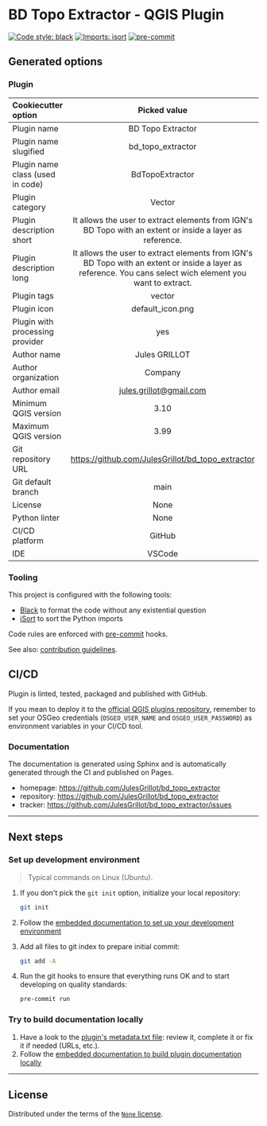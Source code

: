 # BD Topo Extractor - QGIS Plugin

[![Code style: black](https://img.shields.io/badge/code%20style-black-000000.svg)](https://github.com/psf/black)
[![Imports: isort](https://img.shields.io/badge/%20imports-isort-%231674b1?style=flat&labelColor=ef8336)](https://pycqa.github.io/isort/)
[![pre-commit](https://img.shields.io/badge/pre--commit-enabled-brightgreen?logo=pre-commit&logoColor=white)](https://github.com/pre-commit/pre-commit)




## Generated options

### Plugin

| Cookiecutter option | Picked value |
| :-- | :--: |
| Plugin name | BD Topo Extractor |
| Plugin name slugified | bd_topo_extractor |
| Plugin name class (used in code) | BdTopoExtractor |
| Plugin category | Vector |
| Plugin description short | It allows the user to extract elements from IGN's BD Topo with an extent or inside a layer as reference. |
| Plugin description long | It allows the user to extract elements from IGN's BD Topo with an extent or inside a layer as reference. You cans select wich element you want to extract. |
| Plugin tags | vector |
| Plugin icon | default_icon.png |
| Plugin with processing provider | yes |
| Author name | Jules GRILLOT |
| Author organization | Company |
| Author email | jules.grillot@gmail.com |
| Minimum QGIS version | 3.10 |
| Maximum QGIS version | 3.99 |
| Git repository URL | https://github.com/JulesGrillot/bd_topo_extractor |
| Git default branch | main |
| License | None |
| Python linter | None |
| CI/CD platform | GitHub |
| IDE | VSCode |

### Tooling

This project is configured with the following tools:

- [Black](https://black.readthedocs.io/en/stable/) to format the code without any existential question
- [iSort](https://pycqa.github.io/isort/) to sort the Python imports

Code rules are enforced with [pre-commit](https://pre-commit.com/) hooks.

See also: [contribution guidelines](CONTRIBUTING.md).

## CI/CD

Plugin is linted, tested, packaged and published with GitHub.

If you mean to deploy it to the [official QGIS plugins repository](https://plugins.qgis.org/), remember to set your OSGeo credentials (`OSGEO_USER_NAME` and `OSGEO_USER_PASSWORD`) as environment variables in your CI/CD tool. 


### Documentation

The documentation is generated using Sphinx and is automatically generated through the CI and published on Pages.

- homepage: <https://github.com/JulesGrillot/bd_topo_extractor>
- repository: <https://github.com/JulesGrillot/bd_topo_extractor>
- tracker: <https://github.com/JulesGrillot/bd_topo_extractor/issues>

----

## Next steps

### Set up development environment

> Typical commands on Linux (Ubuntu).

1. If you don't pick the `git init` option, initialize your local repository:

    ```sh
    git init
    ```

1. Follow the [embedded documentation to set up your development environment](./docs/development/environment.md)
1. Add all files to git index to prepare initial commit:

    ```sh
    git add -A
    ```

1. Run the git hooks to ensure that everything runs OK and to start developing on quality standards:

    ```sh
    pre-commit run
    ```

### Try to build documentation locally

1. Have a look to the [plugin's metadata.txt file](bd_topo_extractor/metadata.txt): review it, complete it or fix it if needed (URLs, etc.).
1. Follow the [embedded documentation to build plugin documentation locally](./docs/development/environment.md)

----

## License

Distributed under the terms of the [`None` license](LICENSE).
